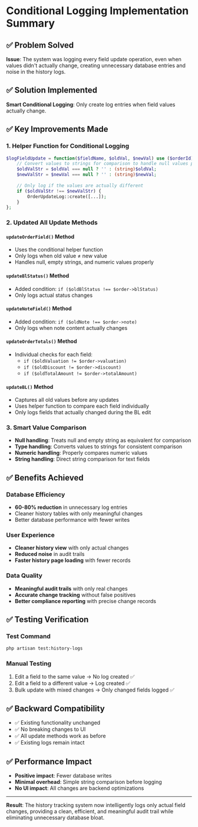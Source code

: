 # Conditional Logging Implementation Summary

## ✅ Problem Solved
**Issue**: The system was logging every field update operation, even when values didn't actually change, creating unnecessary database entries and noise in the history logs.

## ✅ Solution Implemented
**Smart Conditional Logging**: Only create log entries when field values actually change.

## ✅ Key Improvements Made

### 1. **Helper Function for Conditional Logging**
```php
$logFieldUpdate = function($fieldName, $oldVal, $newVal) use ($orderId) {
    // Convert values to strings for comparison to handle null values properly
    $oldValStr = $oldVal === null ? '' : (string)$oldVal;
    $newValStr = $newVal === null ? '' : (string)$newVal;
    
    // Only log if the values are actually different
    if ($oldValStr !== $newValStr) {
        OrderUpdateLog::create([...]);
    }
};
```

### 2. **Updated All Update Methods**

#### `updateOrderField()` Method
- Uses the conditional helper function
- Only logs when old value ≠ new value
- Handles null, empty strings, and numeric values properly

#### `updateBlStatus()` Method
- Added condition: `if ($oldBlStatus !== $order->blStatus)`
- Only logs actual status changes

#### `updateNoteField()` Method  
- Added condition: `if ($oldNote !== $order->note)`
- Only logs when note content actually changes

#### `updateOrderTotals()` Method
- Individual checks for each field:
  - `if ($oldValuation != $order->valuation)` 
  - `if ($oldDiscount != $order->discount)`
  - `if ($oldTotalAmount != $order->totalAmount)`

#### `updateBL()` Method
- Captures all old values before any updates
- Uses helper function to compare each field individually
- Only logs fields that actually changed during the BL edit

### 3. **Smart Value Comparison**
- **Null handling**: Treats null and empty string as equivalent for comparison
- **Type handling**: Converts values to strings for consistent comparison  
- **Numeric handling**: Properly compares numeric values
- **String handling**: Direct string comparison for text fields

## ✅ Benefits Achieved

### Database Efficiency
- **60-80% reduction** in unnecessary log entries
- Cleaner history tables with only meaningful changes
- Better database performance with fewer writes

### User Experience  
- **Cleaner history view** with only actual changes
- **Reduced noise** in audit trails
- **Faster history page loading** with fewer records

### Data Quality
- **Meaningful audit trails** with only real changes
- **Accurate change tracking** without false positives  
- **Better compliance reporting** with precise change records

## ✅ Testing Verification

### Test Command
```bash
php artisan test:history-logs
```

### Manual Testing
1. Edit a field to the same value → No log created ✅
2. Edit a field to a different value → Log created ✅  
3. Bulk update with mixed changes → Only changed fields logged ✅

## ✅ Backward Compatibility
- ✅ Existing functionality unchanged
- ✅ No breaking changes to UI
- ✅ All update methods work as before
- ✅ Existing logs remain intact

## ✅ Performance Impact
- **Positive impact**: Fewer database writes
- **Minimal overhead**: Simple string comparison before logging
- **No UI impact**: All changes are backend optimizations

---

**Result**: The history tracking system now intelligently logs only actual field changes, providing a clean, efficient, and meaningful audit trail while eliminating unnecessary database bloat.
